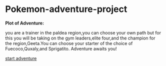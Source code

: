 # Pokemon-adventure-project

**Plot of Adventure:**

you are a trainer in the paldea region,you can choose your own path but for this you will be taking on the gym leaders,elite four,and the champion for the region,Geeta.You can choose your starter of the choice of Fuecoco,Quxaly,and Sprigatito. Adventure awaits you!

[start adventure](wake-up.md)